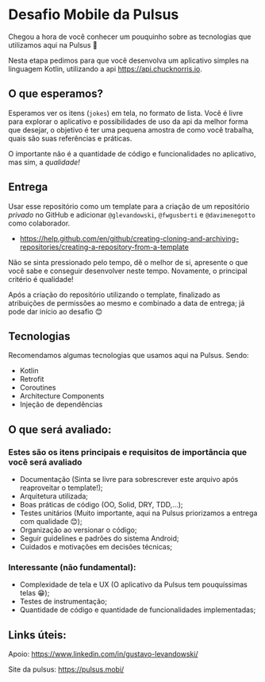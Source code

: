 # Desafio Mobile da Pulsus
Chegou a hora de você conhecer um pouquinho sobre as tecnologias que utilizamos aqui na Pulsus 🧡
 
Nesta etapa pedimos para que você desenvolva um aplicativo simples na linguagem Kotlin, utilizando a api https://api.chucknorris.io.

## O que esperamos?
 Esperamos ver os itens (`jokes`) em tela, no formato de lista. Você é livre para explorar o aplicativo e possibilidades de uso da api da melhor forma que desejar, o objetivo é ter uma pequena amostra de como você trabalha, quais são suas referências e práticas. 
 
 O importante não é a quantidade de código e funcionalidades no aplicativo, mas sim, a *qualidade!*

## Entrega
Usar esse repositório como um template para a criação de um repositório *privado* no GitHub e adicionar `@glevandowski`, `@fwgusberti` e `@davimenegotto` como colaborador. 
- https://help.github.com/en/github/creating-cloning-and-archiving-repositories/creating-a-repository-from-a-template

Não se sinta pressionado pelo tempo, dê o melhor de si, apresente o que você sabe e conseguir desenvolver neste tempo. Novamente, o principal critério é qualidade!

Após a criação do repositório utilizando o template, finalizado as atribuições de permissões ao mesmo e combinado a data de entrega; 
já pode dar início ao desafio 😊

## Tecnologias
Recomendamos algumas tecnologias que usamos aqui na Pulsus. Sendo:
* Kotlin
* Retrofit
* Coroutines
* Architecture Components
* Injeção de dependências

## O que será avaliado:

### Estes são os itens principais e requisitos de importância que você será avaliado
* Documentação (Sinta se livre para sobrescrever este arquivo após reaproveitar o template!);
* Arquitetura utilizada;
* Boas práticas de código (OO, Solid, DRY, TDD,...);
* Testes unitários (Muito importante, aqui na Pulsus priorizamos a entrega com qualidade 😊);
* Organização ao versionar o código;
* Seguir guidelines e padrões do sistema Android;
* Cuidados e motivações em decisões técnicas;

### Interessante (não fundamental):
* Complexidade de tela e UX (O aplicativo da Pulsus tem pouquíssimas telas 😁);
* Testes de instrumentação;
* Quantidade de código e quantidade de funcionalidades implementadas;

## Links úteis:

Apoio:
https://www.linkedin.com/in/gustavo-levandowski/

Site da pulsus:
https://pulsus.mobi/

